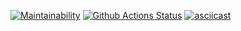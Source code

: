 [![Maintainability](https://api.codeclimate.com/v1/badges/a99a88d28ad37a79dbf6/maintainability)](https://codeclimate.com/github/codeclimate/codeclimate/maintainability)
[![Github Actions Status](https://github.com/earthrobot/php-project-lvl1/workflows/hex1-workflow/badge.svg)](https://github.com/earthrobot/php-project-lvl1/actions)
[![asciicast](https://asciinema.org/a/U7m706GKmGoUm5V5a143hsf7Y.svg)](https://asciinema.org/a/U7m706GKmGoUm5V5a143hsf7Y)